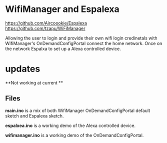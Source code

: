 # WifiManager and Espalexa

https://github.com/Aircoookie/Espalexa
https://github.com/tzapu/WiFiManager

Allowing the user to login and provide their own wifi login credinetals with WifiManager's OnDemandConfigPortal  connect the home network. Once on the network Espalxa to set up a Alexa controlled device.

# updates

 **Not working at current **

## Files 

 **main.ino** is a mix of both WifiManager OnDemandConfigPortal default sketch and Espalexa sketch.
 
 **espalxea.ino** is a working demo of the Alexa controlled device.
 
 **wifimanager.ino** is a working demo of the OnDemandConfigPortal.
 
 
#
